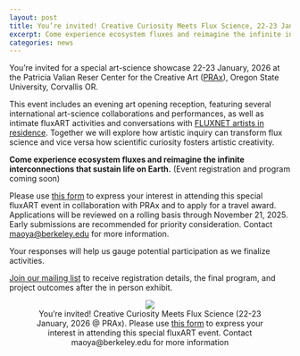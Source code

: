```yaml
---
layout: post
title: You’re invited! Creative Curiosity Meets Flux Science, 22-23 January, 2026 at PRAx
excerpt: Come experience ecosystem fluxes and reimagine the infinite interconnections that sustain life on Earth.
categories: news
---
```


You’re invited for a special art-science showcase 22-23 January, 2026 at the Patricia Valian Reser Center for the Creative Art (<a href = "https://prax.oregonstate.edu/">PRAx</a>), Oregon State University, Corvallis OR. 

This event includes an evening art opening reception, featuring several international art-science collaborations and performances, as well as intimate fluxART activities and conversations with <a href = "https://fluxnetart.github.io/artists/">FLUXNET artists in residence</a>. Together we will explore how artistic inquiry can transform flux science and vice versa how scientific curiosity fosters artistic creativity. 

<strong>Come experience ecosystem fluxes and reimagine the infinite interconnections that sustain life on Earth.</strong> (Event registration and program coming soon)

Please use <a href = "https://forms.gle/Xau9CK1pG1ntgVcYA">this form</a> to express your interest in attending this special fluxART event in collaboration with PRAx and to apply for a travel award. Applications will be reviewed on a rolling basis through November 21, 2025. Early submissions are recommended for priority consideration. Contact maoya@berkeley.edu for more information.

Your responses will help us gauge potential participation as we finalize activities. 


<a href = "https://forms.gle/Xau9CK1pG1ntgVcYA">Join our mailing list</a> to receive registration details, the final program, and project outcomes after the in person exhibit.

<figure style="text-align: center;" >
  <img src="https://fluxnetart.github.io/images/praxinvite.png" style="max-height: 777px; height: auto;">
  <figcaption>You’re invited! Creative Curiosity Meets Flux Science (22-23 January, 2026 @ PRAx). Please use <a href = "https://forms.gle/Xau9CK1pG1ntgVcYA">this form</a> to express your interest in attending this special fluxART event. Contact maoya@berkeley.edu for more information
</figcaption>
</figure>

